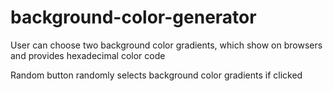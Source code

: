 # background-color-generator

User can choose two background color gradients, which show on browsers and provides hexadecimal color code



Random button randomly selects background color gradients if clicked
